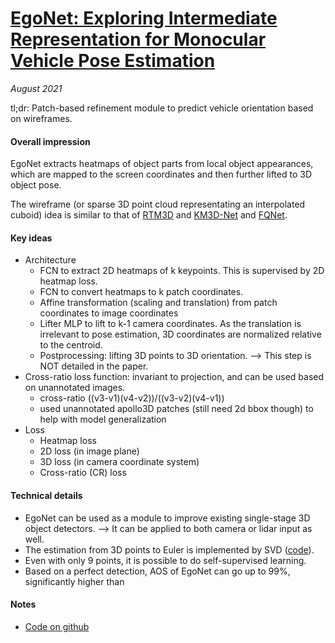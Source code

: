 # [EgoNet: Exploring Intermediate Representation for Monocular Vehicle Pose Estimation](https://arxiv.org/abs/2011.08464)

_August 2021_

tl;dr: Patch-based refinement module to predict vehicle orientation based on wireframes.

#### Overall impression
EgoNet extracts heatmaps of object parts from local object appearances, which are mapped to the screen coordinates and then further lifted to 3D object pose. 

The wireframe (or sparse 3D point cloud representating an interpolated cuboid) idea is similar to that of [RTM3D](rtm3d.md) and [KM3D-Net](km3d_net.md) and [FQNet](fqnet.md).

#### Key ideas
- Architecture
	- FCN to extract 2D heatmaps of k keypoints. This is supervised by 2D heatmap loss.
	- FCN to convert heatmaps to k patch coordinates.
	- Affine transformation (scaling and translation) from patch coordinates to image coordinates
	- Lifter MLP to lift to k-1 camera coordinates. As the translation is irrelevant to pose estimation, 3D coordinates are normalized relative to the centroid.
	- Postprocessing: lifting 3D points to 3D orientation. --> This step is NOT detailed in the paper.
- Cross-ratio loss function: invariant to projection, and can be used based on unannotated images.
	- cross-ratio ((v3-v1)(v4-v2))/((v3-v2)(v4-v1))
	- used unannotated apollo3D patches (still need 2d bbox though) to help with model generalization
- Loss
	- Heatmap loss
	- 2D loss (in image plane)
	- 3D loss (in camera coordinate system)
	- Cross-ratio (CR) loss

#### Technical details
- EgoNet can be used as a module to improve existing single-stage 3D object detectors. --> It can be applied to both camera or lidar input as well.
- The estimation from 3D points to Euler is implemented by SVD ([code](https://github.com/Nicholasli1995/EgoNet/blob/master/libs/common/transformation.py#L99)).
- Even with only 9 points, it is possible to do self-supervised learning.
- Based on a perfect detection, AOS of EgoNet can go up to 99%, significantly higher than

#### Notes
- [Code on github](https://github.com/Nicholasli1995/EgoNet)

